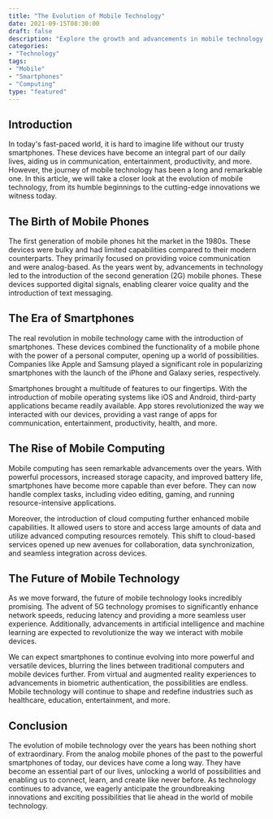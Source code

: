 ```yaml
--- 
title: "The Evolution of Mobile Technology" 
date: 2021-09-15T08:30:00 
draft: false 
description: "Explore the growth and advancements in mobile technology over the years." 
categories: 
- "Technology" 
tags: 
- "Mobile" 
- "Smartphones" 
- "Computing" 
type: "featured" 
--- 
```


## Introduction 

In today's fast-paced world, it is hard to imagine life without our trusty smartphones. These devices have become an integral part of our daily lives, aiding us in communication, entertainment, productivity, and more. However, the journey of mobile technology has been a long and remarkable one. In this article, we will take a closer look at the evolution of mobile technology, from its humble beginnings to the cutting-edge innovations we witness today. 

## The Birth of Mobile Phones 

The first generation of mobile phones hit the market in the 1980s. These devices were bulky and had limited capabilities compared to their modern counterparts. They primarily focused on providing voice communication and were analog-based. As the years went by, advancements in technology led to the introduction of the second generation (2G) mobile phones. These devices supported digital signals, enabling clearer voice quality and the introduction of text messaging. 

## The Era of Smartphones 

The real revolution in mobile technology came with the introduction of smartphones. These devices combined the functionality of a mobile phone with the power of a personal computer, opening up a world of possibilities. Companies like Apple and Samsung played a significant role in popularizing smartphones with the launch of the iPhone and Galaxy series, respectively. 

Smartphones brought a multitude of features to our fingertips. With the introduction of mobile operating systems like iOS and Android, third-party applications became readily available. App stores revolutionized the way we interacted with our devices, providing a vast range of apps for communication, entertainment, productivity, health, and more. 

## The Rise of Mobile Computing 

Mobile computing has seen remarkable advancements over the years. With powerful processors, increased storage capacity, and improved battery life, smartphones have become more capable than ever before. They can now handle complex tasks, including video editing, gaming, and running resource-intensive applications. 

Moreover, the introduction of cloud computing further enhanced mobile capabilities. It allowed users to store and access large amounts of data and utilize advanced computing resources remotely. This shift to cloud-based services opened up new avenues for collaboration, data synchronization, and seamless integration across devices. 

## The Future of Mobile Technology 

As we move forward, the future of mobile technology looks incredibly promising. The advent of 5G technology promises to significantly enhance network speeds, reducing latency and providing a more seamless user experience. Additionally, advancements in artificial intelligence and machine learning are expected to revolutionize the way we interact with mobile devices. 

We can expect smartphones to continue evolving into more powerful and versatile devices, blurring the lines between traditional computers and mobile devices further. From virtual and augmented reality experiences to advancements in biometric authentication, the possibilities are endless. Mobile technology will continue to shape and redefine industries such as healthcare, education, entertainment, and more. 

## Conclusion 

The evolution of mobile technology over the years has been nothing short of extraordinary. From the analog mobile phones of the past to the powerful smartphones of today, our devices have come a long way. They have become an essential part of our lives, unlocking a world of possibilities and enabling us to connect, learn, and create like never before. As technology continues to advance, we eagerly anticipate the groundbreaking innovations and exciting possibilities that lie ahead in the world of mobile technology.
